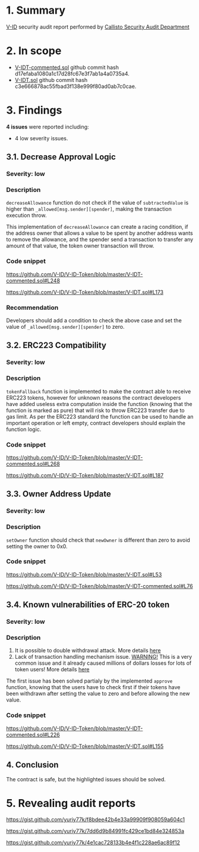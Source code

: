 # 1. Summary

[V-ID](https://github.com/V-ID/V-ID-Token) security audit report performed by [Callisto Security Audit Department](https://github.com/EthereumCommonwealth/Auditing)

# 2. In scope

- [V-IDT-commented.sol](https://github.com/V-ID/V-ID-Token/blob/master/V-IDT-commented.sol) github commit hash d17efaba1080a1c17d28fc67e3f7ab1a4a0735a4.
- [V-IDT.sol](https://github.com/V-ID/V-ID-Token/blob/master/V-IDT.sol) github commit hash c3e666878ac55fbad3f138e999f80ad0ab7c0cae.

# 3. Findings

**4 issues** were reported including:

- 4 low severity issues.

## 3.1. Decrease Approval Logic

### Severity: low

### Description

`decreaseAllowance` function do not check if the value of `subtractedValue` is higher than `_allowed[msg.sender][spender]`, making the transaction execution throw. 

This implementation of `decreaseAllowance` can create a racing condition, if the address owner that allows a value to be spent by another address wants to remove the allowance, and the spender send a transaction to transfer any amount of that value, the token owner transaction will throw.

### Code snippet

https://github.com/V-ID/V-ID-Token/blob/master/V-IDT-commented.sol#L248

https://github.com/V-ID/V-ID-Token/blob/master/V-IDT.sol#L173

### Recommendation

Developers should add a condition to check the above case and set the value of `_allowed[msg.sender][spender]` to zero. 

## 3.2. ERC223 Compatibility

### Severity: low

### Description

`tokenFallback` function is implemented to make the contract able to receive ERC223 tokens, however for unknown reasons the contract developers have added useless extra computation inside the function (knowing that the function is marked as pure) that will risk to throw ERC223 transfer due to gas limit.
As per the ERC223 standard the function can be used to handle an important operation or left empty, contract developers should explain the function logic.

### Code snippet

https://github.com/V-ID/V-ID-Token/blob/master/V-IDT-commented.sol#L268

https://github.com/V-ID/V-ID-Token/blob/master/V-IDT.sol#L187

## 3.3. Owner Address Update

### Severity: low

### Description

`setOwner` function should check that `newOwner` is different than zero to avoid setting the owner to 0x0.

### Code snippet

https://github.com/V-ID/V-ID-Token/blob/master/V-IDT.sol#L53

https://github.com/V-ID/V-ID-Token/blob/master/V-IDT-commented.sol#L76

## 3.4. Known vulnerabilities of ERC-20 token

### Severity: low

### Description

1. It is possible to double withdrawal attack. More details [here](https://docs.google.com/document/d/1YLPtQxZu1UAvO9cZ1O2RPXBbT0mooh4DYKjA_jp-RLM/edit)
2. Lack of transaction handling mechanism issue. [WARNING!](https://gist.github.com/Dexaran/ddb3e89fe64bf2e06ed15fbd5679bd20) This is a very common issue and it already caused millions of dollars losses for lots of token users! More details [here](https://docs.google.com/document/d/1Feh5sP6oQL1-1NHi-X1dbgT3ch2WdhbXRevDN681Jv4/edit)

The first issue has been solved partialy by the implemented `approve` function, knowing that the users have to check first if their tokens have been withdrawn after setting the value to zero and before allowing the new value.

### Code snippet

https://github.com/V-ID/V-ID-Token/blob/master/V-IDT-commented.sol#L226

https://github.com/V-ID/V-ID-Token/blob/master/V-IDT.sol#L155

## 4. Conclusion

The contract is safe, but the highlighted issues should be solved.

# 5. Revealing audit reports

https://gist.github.com/yuriy77k/f8bdee42b4e33a99909f908059a604c1

https://gist.github.com/yuriy77k/7dd6d9b84991fc429ce1bd84e324853a

https://gist.github.com/yuriy77k/4e1cac728133b4e4f1c228ae6ac89f12
